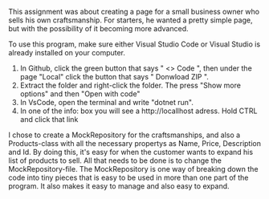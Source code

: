 This assignment was about creating a page for a small business owner who sells his own craftsmanship.
For starters, he wanted a pretty simple page, but with the possibility of it becoming more advanced.

To use this program, make sure either Visual Studio Code or Visual Studio is already installed on your computer.
1. In Github, click the green button that says " <> Code ", then under the page "Local" click the button that says " Donwload ZIP ".
2. Extract the folder and right-click the folder. The press "Show more options" and then "Open with code"
3. In VsCode, open the terminal and write "dotnet run".
4. In one of the info: box you will see a http://locallhost adress. Hold CTRL and click that link


I chose to create a MockRepository for the craftsmanships, and also a Products-class with all the necessary propertys as Name, Price, Description and Id.
By doing this, it's easy for when the customer wants to expand his list of products to sell. All that needs to be done is to change the MockRepository-file.
The MockRepository is one way of breaking down the code into tiny pieces that is easy to be used in more than one part of the program. It also makes it easy to manage and also easy to expand.
